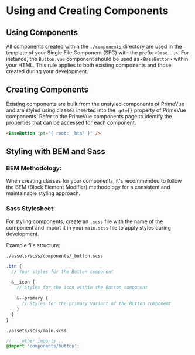 # Using and Creating Components

## Using Components

All components created within the `./components` directory are used in the template of your Single File Component (SFC) with the prefix `<Base...>`. For instance, the `Button.vue` component should be used as `<BaseButton>` within your HTML. This rule applies to both existing components and those created during your development.

## Creating Components

Existing components are built from the unstyled components of PrimeVue and are styled using classes inserted into the `:pt={}` property of PrimeVue components. Refer to the PrimeVue components page to identify the properties that can be accessed for each component.

```html
<BaseButton :pt="{ root: 'btn' }" />
```

## Styling with BEM and Sass

### BEM Methodology:

When creating classes for your components, it's recommended to follow the BEM (Block Element Modifier) methodology for a consistent and maintainable styling approach.

### Sass Stylesheet:
For styling components, create an `.scss` file with the name of the component and import it in your `main.scss` file to apply styles during development.

Example file structure:

`./assets/scss/components/_button.scss`

```scss
.btn {
  // Your styles for the Button component

  &__icon {
    // Styles for the icon within the Button component

    &--primary {
      // Styles for the primary variant of the Button component
    }
  }
}
```

`./assets/scss/main.scss`

```scss
// ...other imports...
@import 'components/button';
```
